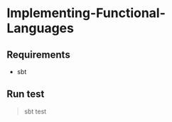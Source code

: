 Implementing-Functional-Languages
=================================

Requirements
------------
* sbt

Run test
--------

  > sbt test
